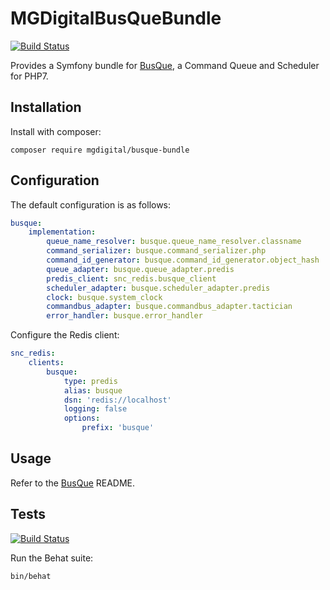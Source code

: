 MGDigitalBusQueBundle
=====================

[![Build Status](https://travis-ci.org/mgdigital/BusQueBundle.svg?branch=master)](https://travis-ci.org/mgdigital/BusQueBundle)

Provides a Symfony bundle for [BusQue](https://github.com/mgdigital/BusQue), a Command Queue and Scheduler for PHP7.


Installation
------------

Install with composer:

    composer require mgdigital/busque-bundle


Configuration
-------------

The default configuration is as follows:

```yaml
busque:
    implementation:
        queue_name_resolver: busque.queue_name_resolver.classname
        command_serializer: busque.command_serializer.php
        command_id_generator: busque.command_id_generator.object_hash
        queue_adapter: busque.queue_adapter.predis
        predis_client: snc_redis.busque_client
        scheduler_adapter: busque.scheduler_adapter.predis
        clock: busque.system_clock
        commandbus_adapter: busque.commandbus_adapter.tactician
        error_handler: busque.error_handler
```

Configure the Redis client:

```yaml
snc_redis:
    clients:
        busque:
            type: predis
            alias: busque
            dsn: 'redis://localhost'
            logging: false
            options:
                prefix: 'busque'
```


Usage
-----

Refer to the [BusQue](https://github.com/mgdigital/BusQue) README.


Tests
-----

[![Build Status](https://travis-ci.org/mgdigital/BusQueBundle.svg?branch=master)](https://travis-ci.org/mgdigital/BusQueBundle)

Run the Behat suite:

    bin/behat
